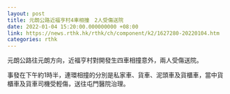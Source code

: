 ```yaml
---
layout: post
title: 元朗公路近福亨村4車相撞　2人受傷送院
date: 2022-01-04 15:20:00.000000000 +08:00
link: https://news.rthk.hk/rthk/ch/component/k2/1627280-20220104.htm
categories: rthk
---
```


元朗公路往元朗方向，近福亨村對開發生四車相撞意外，兩人受傷送院。

事發在下午約1時半，連環相撞的分別是私家車、貨車、泥頭車及貨櫃車，當中貨櫃車及貨車司機受輕傷，送往屯門醫院治理。
